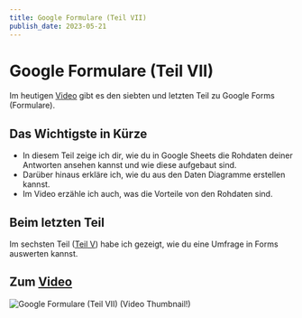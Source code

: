 ```yaml
---
title: Google Formulare (Teil VII)
publish_date: 2023-05-21
---
```


# Google Formulare (Teil VII)

Im heutigen [Video](https://youtu.be/X1VscVn-BOA) gibt es den siebten und letzten Teil zu Google Forms (Formulare). 

## Das Wichtigste in Kürze

- In diesem Teil zeige ich dir, wie du in Google Sheets die Rohdaten deiner Antworten ansehen kannst und wie diese aufgebaut sind.
- Darüber hinaus erkläre ich, wie du aus den Daten Diagramme erstellen kannst.
- Im Video erzähle ich auch, was die Vorteile von den Rohdaten sind.

## Beim letzten Teil

Im sechsten Teil ([Teil V](https://youtu.be/b4vhtEMPrUQ)) habe ich gezeigt, wie du eine Umfrage in Forms auswerten kannst.

## Zum [Video](https://youtu.be/X1VscVn-BOA)

![Google Formulare (Teil VII) (Video Thumbnail!)](../thumbnails/Fertig486.jpg "Google Formulare (Teil VII) (Video Thumbnail!)")